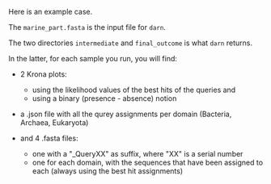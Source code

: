 Here is an example case. 

The `marine_part.fasta` is the input file for `darn`.

The two directories `intermediate` and `final_outcome` is what `darn` returns. 

In the latter, for each sample you run, you will find:

* 2 Krona plots:
    * using the likelihood values of the best hits of the queries and 
    * using a binary (presence - absence) notion

* a .json file with all the qurey assignments per domain (Bacteria, Archaea, Eukaryota)

* and 4 .fasta files:
   * one with a "_QueryXX" as suffix, where "XX" is a serial number
   * one for each domain, with the sequences that have been assigned to each (always using the best hit assignments)
